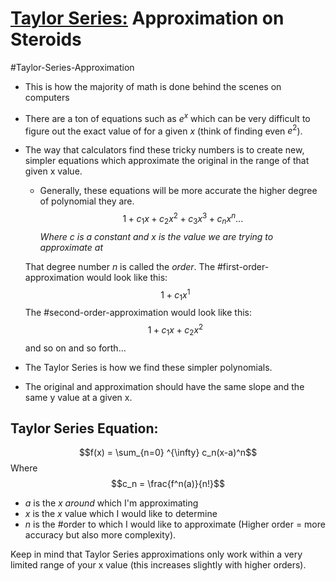 # [Taylor Series:](https://www.youtube.com/watch?v=9YAaCEA08yM) Approximation on Steroids
#Taylor-Series-Approximation 
- This is how the majority of math is done behind the scenes on computers
- There are a ton of equations such as $e^x$ which can be very difficult to figure out the exact value of for a given $x$ (think of finding even $e^2$).
- The way that calculators find these tricky numbers is to create new, simpler equations which approximate the original in the range of that given x value.
	- Generally, these equations will be more accurate the higher degree of polynomial they are. $$1 + c_1x + c_2x^2 + c_3x^3 + c_nx^n...$$
	_Where $c$ is a constant and $x$ is the value we are trying to approximate at_
	
	That degree number $n$ is called the _order_.
		The #first-order-approximation would look like this:
		$$1 + c_1x^1$$
		The #second-order-approximation would look like this:
		$$1+c_1x+c_2x^2$$
		and so on and so forth... 


- The Taylor Series is how we find these simpler polynomials. 
- The original and approximation should have the same slope and the same y value at a given x.

## Taylor Series Equation:
$$f(x) = \sum_{n=0} ^{\infty} c_n(x-a)^n$$
Where
$$c_n = \frac{f^n(a)}{n!}$$


- $a$ is the $x$ _around_ which I'm approximating
- $x$ is the $x$ value which I would like to determine
- $n$ is the #order to which I would like to approximate (Higher order = more accuracy but also more complexity).



Keep in mind that Taylor Series approximations only work within a very limited range of your x value (this increases slightly with higher orders).